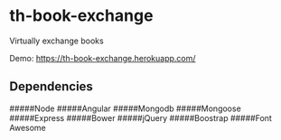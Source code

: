 # th-book-exchange
Virtually exchange books

Demo: https://th-book-exchange.herokuapp.com/

## Dependencies
#####Node
#####Angular
#####Mongodb
#####Mongoose
#####Express
#####Bower
#####jQuery
#####Boostrap
#####Font Awesome
